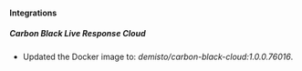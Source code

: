 #### Integrations
##### Carbon Black Live Response Cloud
- Updated the Docker image to: *demisto/carbon-black-cloud:1.0.0.76016*.
